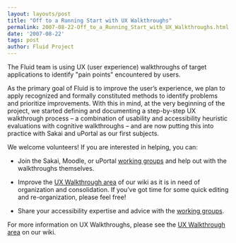```yaml
---
layout: layouts/post
title: "Off to a Running Start with UX Walkthroughs"
permalink: 2007-08-22-Off_to_a_Running_Start_with_UX_Walkthroughs.html
date: '2007-08-22'
tags: post
author: Fluid Project
---
```

The Fluid team is using UX (user experience) walkthroughs of target applications to identify
&quot;pain points&quot; encountered by users.

As the primary goal of Fluid is to improve the user&rsquo;s experience, we plan to apply recognized
and formally constituted methods to identify problems and prioritize improvements. With this in mind,
at the very beginning of the project, we started defining and documenting a step-by-step UX walkthrough
process &ndash; a combination of usability and accessibility
heuristic evaluations with cognitive walkthroughs &ndash; and are now putting this into practice with
Sakai and uPortal as our first subjects.

We welcome volunteers! If you are interested in helping, you can:

- Join the Sakai, Moodle, or uPortal
  [working groups](http://wiki.fluidproject.org/display/fluid/UX+Walkthrough+Working+Groups) and help out with the walkthroughs themselves.

- Improve the
  [UX Walkthrough area](http://wiki.fluidproject.org/display/fluid/User+Experience+Walkthroughs) of
  our wiki as it is in need of organization and consolidation. If you&rsquo;ve got time for some
  quick editing and re-organization, please feel free! </br>

- Share your accessibility expertise and advice with the
  [working groups](http://wiki.fluidproject.org/display/fluid/UX+Walkthrough+Working+Groups).

For more information on UX Walkthroughs, please see the
[UX Walkthrough area](http://wiki.fluidproject.org/display/fluid/User+Experience+Walkthroughs) on our wiki.

